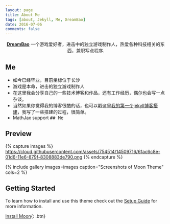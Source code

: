 ```yaml
---
layout: page
title: About Me
tags: [about, Jekyll, Me, DreamBao]
date: 2016-07-06
comments: false
---
```

    
<center><a href="https://dreambao.github.io"><b>DreamBao</b></a>  一个游戏爱好者，进击中的独立游戏制作人，热爱各种科技相关的东西，兼职写点程序.</center>

## Me
* 如今已经毕业，目前坐标位于长沙
* 游戏是本命，进击的独立游戏制作人
* 在这里我会分享自己的一些技术博客和作品，还有工作经历，偶尔也会写一点杂谈。
* 当然如果你觉得我的博客很酷的话，也可以戳这里[我的第一个jekyll博客搭建](https://dreambao.github.io)，我写了一些搭建的过程，很简单。
* MathJax support
<kbd>## Me</kdb>
## Preview

{% capture images %}
    https://cloud.githubusercontent.com/assets/754514/14509716/61ac6c8e-01d6-11e6-879f-8308883de790.png
{% endcapture %}

{% include gallery images=images caption="Screenshots of Moon Theme" cols=2 %}

## Getting Started

To learn how to install and use this theme check out the [Setup Guide](http://taylantatli.me/Moon/moon-theme/) for more information.
      
[Install Moon](https://github.com/TaylanTatli/Moon){: .btn}
